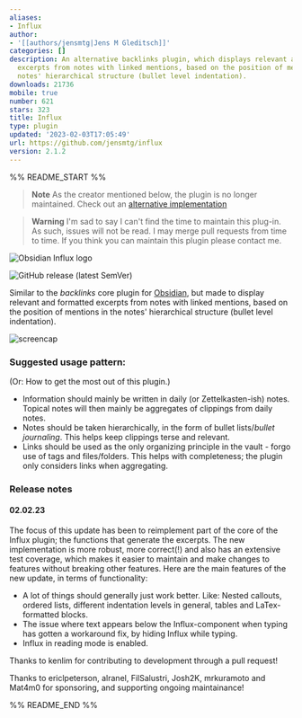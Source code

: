 ```yaml
---
aliases:
- Influx
author:
- '[[authors/jensmtg|Jens M Gleditsch]]'
categories: []
description: An alternative backlinks plugin, which displays relevant and formatted
  excerpts from notes with linked mentions, based on the position of mentions in the
  notes' hierarchical structure (bullet level indentation).
downloads: 21736
mobile: true
number: 621
stars: 323
title: Influx
type: plugin
updated: '2023-02-03T17:05:49'
url: https://github.com/jensmtg/influx
version: 2.1.2
---
```


%% README_START %%

> **Note**
> As the creator mentioned below, the plugin is no longer maintained. Check out an [alternative implementation](https://github.com/ivan-lednev/better-search-views)

> **Warning**
> I'm sad to say I can't find the time to maintain this plug-in. As such, issues will not be read. I may merge pull requests from time to time. If you think you can maintain this plugin please contact me.
> 
![Obsidian Influx logo](https://user-images.githubusercontent.com/6455628/178807529-785b29cd-b1d7-4586-99de-5b4411d8fd17.png)

![GitHub release (latest SemVer)](https://img.shields.io/github/v/release/jensmtg/influx?style=for-the-badge&sort=semver)

Similar to the *backlinks* core plugin for [Obsidian](https://obsidian.md/), but made to display relevant and formatted excerpts from notes with linked mentions, based on the position of mentions in the notes' hierarchical structure (bullet level indentation).

![screencap](https://user-images.githubusercontent.com/6455628/196566154-404086ad-9a6c-49b0-bb5c-f7335090e2fb.png)

### Suggested usage pattern: 
(Or: How to get the most out of this plugin.)

* Information should mainly be written in daily (or Zettelkasten-ish) notes. Topical notes will then mainly be aggregates of clippings from daily notes.
* Notes should be taken hierarchically, in the form of bullet lists/*bullet journaling*. This helps keep clippings terse and relevant.
* Links should be used as the only organizing principle in the vault - forgo use of tags and files/folders. This helps with completeness; the plugin only considers links when aggregating.

### Release notes

#### 02.02.23

The focus of this update has been to reimplement part of the core of the Influx plugin; the functions that generate the excerpts. The new implementation is more robust, more correct(!) and also has an extensive test coverage, which makes it easier to maintain and make changes to features without breaking other features. Here are the main features of the new update, in terms of functionality:

* A lot of things should generally just work better. Like: Nested callouts, ordered lists, different indentation levels in general, tables and LaTex-formatted blocks.
* The issue where text appears below the Influx-component when typing has gotten a workaround fix, by hiding Influx while typing.
* Influx in reading mode is enabled.

Thanks to kenlim for contributing to development through a pull request!

Thanks to ericlpeterson, alranel, FilSalustri, Josh2K, mrkuramoto and Mat4m0 for sponsoring, and supporting ongoing maintainance!




%% README_END %%